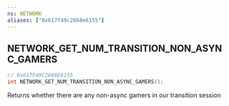 ```yaml
---
ns: NETWORK
aliases: ["0x617f49c2668e6155"]
---
```

## NETWORK_GET_NUM_TRANSITION_NON_ASYNC_GAMERS

```c
// 0x617F49C2668E6155
int NETWORK_GET_NUM_TRANSITION_NON_ASYNC_GAMERS();
```

Returns whether there are any non-async gamers in our transition session


